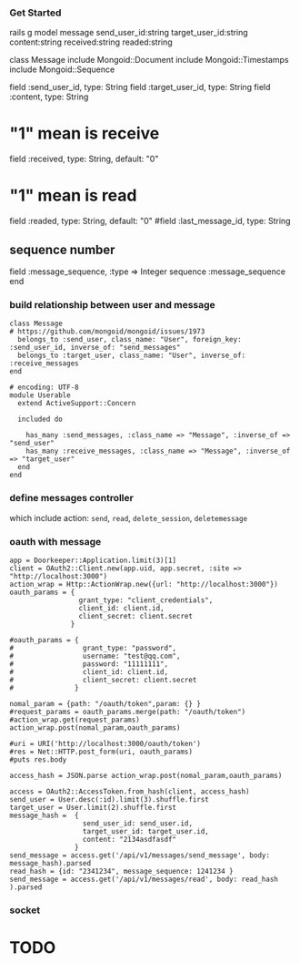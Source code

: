 ### Get Started

rails g model message send_user_id:string target_user_id:string content:string received:string readed:string

class Message
  include Mongoid::Document
  include Mongoid::Timestamps
  include Mongoid::Sequence

  field :send_user_id, type: String
  field :target_user_id, type: String
  field :content, type: String
  # "1" mean is receive
  field :received, type: String, default: "0"
  # "1" mean is read
  field :readed, type: String, default: "0"
  #field :last_message_id, type: String

  ## sequence number
  field :message_sequence, :type => Integer
  sequence :message_sequence
end

### build relationship between user and message

```shell
class Message
# https://github.com/mongoid/mongoid/issues/1973
  belongs_to :send_user, class_name: "User", foreign_key: :send_user_id, inverse_of: "send_messages"
  belongs_to :target_user, class_name: "User", inverse_of: :receive_messages
end

# encoding: UTF-8
module Userable
  extend ActiveSupport::Concern

  included do

    has_many :send_messages, :class_name => "Message", :inverse_of => "send_user"
    has_many :receive_messages, :class_name => "Message", :inverse_of => "target_user"
  end
end
```

### define messages controller

which include action: `send`, `read`, `delete_session`, `deletemessage`


### oauth with message

```shell
app = Doorkeeper::Application.limit(3)[1]
client = OAuth2::Client.new(app.uid, app.secret, :site => "http://localhost:3000")
action_wrap = Http::ActionWrap.new({url: "http://localhost:3000"})
oauth_params = {
                 grant_type: "client_credentials",
                 client_id: client.id,
                 client_secret: client.secret
               }

#oauth_params = {
#                 grant_type: "password",
#                 username: "test@qq.com",
#                 password: "11111111",
#                 client_id: client.id,
#                 client_secret: client.secret
#               }

nomal_param = {path: "/oauth/token",param: {} }
#request_params = oauth_params.merge(path: "/oauth/token")
#action_wrap.get(request_params)
action_wrap.post(nomal_param,oauth_params)

#uri = URI('http://localhost:3000/oauth/token')
#res = Net::HTTP.post_form(uri, oauth_params)
#puts res.body

access_hash = JSON.parse action_wrap.post(nomal_param,oauth_params)

access = OAuth2::AccessToken.from_hash(client, access_hash)
send_user = User.desc(:id).limit(3).shuffle.first
target_user = User.limit(2).shuffle.first
message_hash =  {
                  send_user_id: send_user.id,
                  target_user_id: target_user.id,
                  content: "2134asdfasdf"
                }
send_message = access.get('/api/v1/messages/send_message', body: message_hash).parsed
read_hash = {id: "2341234", message_sequence: 1241234 }
send_message = access.get('/api/v1/messages/read', body: read_hash ).parsed
```

### socket

# TODO
